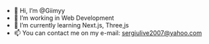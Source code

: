 - 👋 Hi, I’m @Giimyy
- 👀 I’m working in Web Development
- 🌱 I’m currently learning Next.js, Three,js
- 📫 You can contact me on my e-mail: sergiulive2007@yahoo.com


<!---
Giimyy/Giimyy is a ✨ special ✨ repository because its `README.md` (this file) appears on your GitHub profile.
You can click the Preview link to take a look at your changes.
--->
